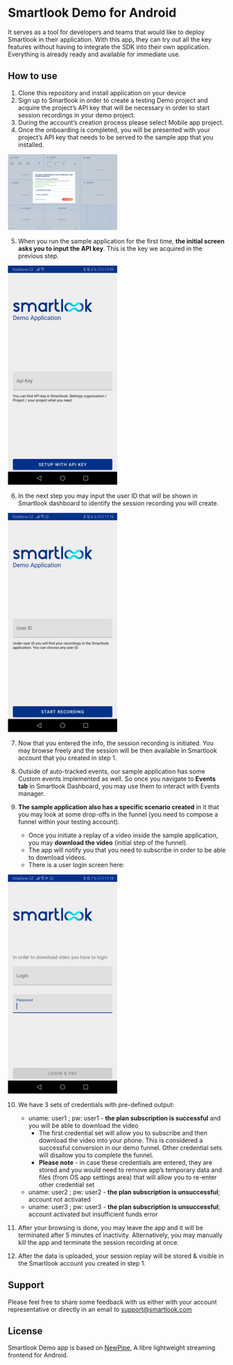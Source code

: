 # Smartlook Demo for Android

It serves as a tool for developers and teams that would like to deploy Smartlook in their application. With this app, they can try out all the key features without having to integrate the SDK into their own application. Everything is already ready and available for immediate use.

## How to use

1. Clone this repository and install application on your device
2. Sign up to Smartlook in order to create a testing Demo project and acquire the project’s API key that will be necessary in order to start session recordings in your demo project.
3. During the account’s creation process please select Mobile app project.
4. Once the onboarding is completed, you will be presented with your project’s API key that needs to be served to the sample app that you installed.

<img src="https://github.com/smartlook/android-example-app/raw/master/readme-media/mobile_demo_apikey.png" width="50%" height="50%">

5. When you run the sample application for the first time, **the initial screen asks you to input the API key**. This is the key we acquired in the previous step.


<img src="https://github.com/smartlook/android-example-app/raw/master/readme-media/Screenshot_20210510_170915_org.schabi.newpipe.debug.featuresales.jpg" width="50%" height="50%">


6. In the next step you may input the user ID that will be shown in Smartlook dashboard to identify the session recording you will create.


<img src="https://github.com/smartlook/android-example-app/raw/master/readme-media/Screenshot_20210510_171621_org.schabi.newpipe.debug.featuresales.jpg" width="50%" height="50%">


7. Now that you entered the info, the session recording is initiated. You may browse freely and the session will be then available in Smartlook account that you created in step 1.
8. Outside of auto-tracked events, our sample application has some Custom events implemented as well. So once you navigate to **Events tab** in Smartlook Dashboard, you may use them to interact with Events manager. 
9. **The sample application also has a specific scenario created** in it that you may look at some drop-offs in the funnel (you need to compose a funnel within your testing account).

   - Once you initiate a replay of a video inside the sample application, you may **download the video** (initial step of the funnel).
   - The app will notify you that you need to subscribe in order to be able to download videos.
   - There is a user login screen here:


<img src="https://github.com/smartlook/android-example-app/raw/master/readme-media/Screenshot_20210510_171808_org.schabi.newpipe.debug.featuresales.jpg" width="50%" height="50%">

10. We have 3 sets of credentials with pre-defined output:
    - uname: user1 ; pw: user1 - **the plan subscription is successful** and you will be able to download the video
      - The first credential set will allow you to subscribe and then download the video into your phone. This is considered a successful conversion in our demo funnel. Other credential sets will disallow you to complete the funnel.
      - **Please note** - in case these credentials are entered, they are stored and you would need to remove app’s temporary data and files (from OS app settings area) that will allow you to re-enter other credential set
    - uname: user2 ; pw: user2 - **the plan subscription is unsuccessful**; account not activated
    - uname: user3 ; pw: user3 - **the plan subscription is unsuccessful**; account activated but insufficient funds error

11. After your browsing is done, you may leave the app and it will be terminated after 5 minutes of inactivity. Alternatively, you may manually kill the app and terminate the session recording at once.
12. After the data is uploaded, your session replay will be stored & visible in the Smartlook account you created in step 1.

## Support

Please feel free to share some feedback with us either with your account representative or directly in an email to support@smartlook.com

## License

Smartlook Demo app is based on [NewPipe](https://github.com/TeamNewPipe/NewPipe), A libre lightweight streaming frontend for Android.
